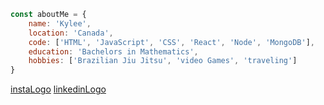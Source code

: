 <!-- - 👋 Hi, I’m @kyleebm
- 👀 I’m interested in ...
- 🌱 I’m currently learning ...
- 💞️ I’m looking to collaborate on ...
- 📫 How to reach me ...

kyleebm/kyleebm is a ✨ special ✨ repository because its `README.md` (this file) appears on your GitHub profile.
You can click the Preview link to take a look at your changes. -->

```javascript
const aboutMe = {
    name: 'Kylee',
    location: 'Canada',
    code: ['HTML', 'JavaScript', 'CSS', 'React', 'Node', 'MongoDB'],
    education: 'Bachelors in Mathematics',
    hobbies: ['Brazilian Jiu Jitsu', 'video Games', 'traveling'] 
}   
```


[instaLogo]:(/images/instagram.png)
[linkedinLogo]:(/images/linkedin.png) 

[instaLogo](https://www.instagram.com/kboiceym/) 
[linkedinLogo](https://www.linkedin.com/in/kylee-boicey-macdonald-b0210923a/)
